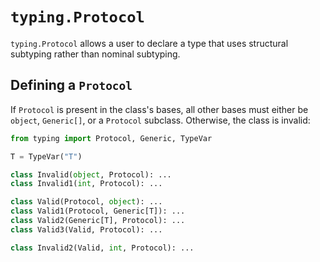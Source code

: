# `typing.Protocol`

`typing.Protocol` allows a user to declare a type that uses structural subtyping rather than
nominal subtyping.

## Defining a `Protocol`

If `Protocol` is present in the class's bases, all other bases must either be `object`,
`Generic[]`, or a `Protocol` subclass. Otherwise, the class is invalid:

```py
from typing import Protocol, Generic, TypeVar

T = TypeVar("T")

class Invalid(object, Protocol): ...
class Invalid1(int, Protocol): ...

class Valid(Protocol, object): ...
class Valid1(Protocol, Generic[T]): ...
class Valid2(Generic[T], Protocol): ...
class Valid3(Valid, Protocol): ...

class Invalid2(Valid, int, Protocol): ...
```
